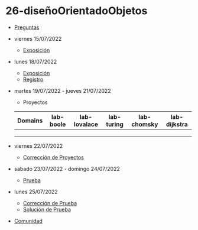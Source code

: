 # 26-diseñoOrientadoObjetos

- [Preguntas](https://escuela.it/master-programacion-diseno-software)
- viernes 15/07/2022
  - [Exposición](https://escuela.it/master-programacion-diseno-software)
- lunes 18/07/2022
  - [Exposición](https://escuela.it/master-programacion-diseno-software)
  - [Registro](https://forms.gle/3h54P6xcHMTabD96A)
- martes 19/07/2022 - jueves 21/07/2022
  - Proyectos
  
  |Domains|lab-boole|lab-lovalace|lab-turing|lab-chomsky|lab-dijkstra|
  |-------|---------|------------|----------|-----------|--------------|
  |       |         |            |          |           |              |
  |       |         |            |          |           |              |
  |       |         |            |          |           |              |
- viernes 22/07/2022
  - [Corrección de Proyectos](https://escuela.it/master-programacion-diseno-software)
- sabado 23/07/2022 - domingo 24/07/2022
  - [Prueba](https://forms.gle/CDzhJ7fcSrvT7dQF8)
- lunes 25/07/2022
  - [Corrección de Prueba](https://escuela.it/master-programacion-diseno-software)
  - [Solución de Prueba](https://docs.google.com/spreadsheets/d/1Uwtqa5VdD5wK2X7eLgkS6_th16aPnsW8pa5Ft2TyLPo/edit#gid=0)
- [Comunidad](https://app.slack.com/client/T02S3KYD464/C02TFSQJQUX)
